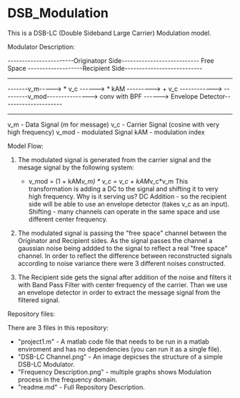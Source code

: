 # DSB_Modulation

This is a DSB-LC (Double Sideband Large Carrier) Modulation model.

Modulator Description:

-----------------------Originatopr Side---------------------------			Free Space				-------------------Recipient Side---------------------------
------------------------------------------------------------------									------------------------------------------------------------
-------v_m----->  * v_c ------> * kAM ---------> + v_c ------------> ---------v_mod---------------> conv with BPF ------> Envelope Detector---------------------
------------------------------------------------------------------									------------------------------------------------------------


v_m - Data Signal (m for message)
v_c - Carrier Signal (cosine with very high frequency)
v_mod - modulated Signal
kAM - modulation index

Model Flow:

1.	The modulated signal is generated from the carrier signal and the mesage signal by the following system:
    * 	v_mod = (1 + kAM*v_m) * v_c = v_c + kAM*v_c*v_m
	This transformation is adding a DC to the signal and shifting it to very high frequency.
	Why is it serving us?
	DC Addition - so the recipient side will be able to use an envelope detector (takes v_c as an input).
	Shifting - many channels can operate in the same space and use different center frequency.
	

2. 	The modulated signal is passing the "free space" channel between the Originator and Recipient sides.
	As the signal passes the channel a gaussian noise being addded to the signal to reflect a real "free space" channel.
	In order to reflect the difference between reconstructed signals according to noise variance there were 3 different noises constructed.
	
3.  The Recipient side gets the signal after addition of the noise and filters it with Band Pass Filter with center frequency of the carrier.
	Than we use an envelope detector in order to extract the message signal from the filtered signal.

Repository files:

There are 3 files in this repository:

- "project1.m" 					- 	A matlab code file that needs to be run in a matlab enviroment and has no dependencies (you can run it as a single file).
- "DSB-LC Channel.png" 			- 	An image depicses the structure of a simple DSB-LC Modulator.
- "Frequency Description.png" 	- 	multiple graphs shows Modulation process in the frequency domain.
- "readme.md"					- 	Full Repository Description.

